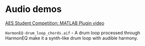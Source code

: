 # Audio demos

[AES Student Competition: MATLAB Plugin video](https://youtu.be/qlQ4hnX0gDU)

`HarmonEQ-drum_loop_chords.aif` - A drum loop processed through HarmonEQ make it a synth-like drum loop with audible harmony.
